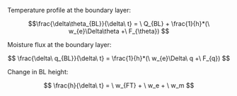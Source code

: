 Temperature profile at the boundary layer:

$$\frac{\delta\theta_{BL}}{\delta\ t} = \ Q_{BL} + \frac{1}{h}*(\ w_{e}\Delta\theta +\ F_{\theta}) $$


Moisture flux at the boundary layer:

$$ \frac{\delta\ q_{BL}}{\delta\ t} = \frac{1}{h}*(\ w_{e}\Delta\ q +\ F_{q}) $$

Change in BL height:

$$ \frac{h}{\delta\ t} = \ w_{FT} + \ w_e + \ w_m $$